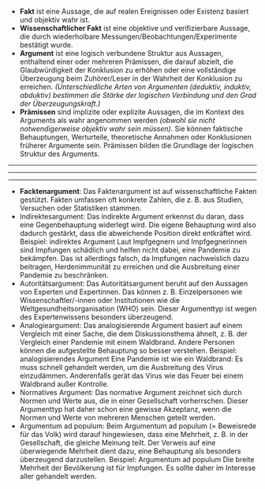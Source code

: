
- **Fakt** ist eine Aussage, die auf realen Ereignissen oder Existenz basiert und objektiv wahr ist.
- **Wissenschaftlicher Fakt** ist eine objektive und verifizierbare Aussage, die durch wiederholbare Messungen/Beobachtungen/Experimente bestätigt wurde.
- **Argument** ist eine logisch verbundene Struktur aus Aussagen, enthaltend einer oder mehreren Prämissen, die darauf abzielt, die Glaubwürdigkeit der Konklusion zu erhöhen oder eine vollständige Überzeugung beim Zuhörer/Leser in der Wahrheit der Konklusion zu erreichen. *(Unterschiedliche Arten von Argumenten (deduktiv, induktiv, abduktiv) bestimmen die Stärke der logischen Verbindung und den Grad der Überzeugungskraft.)*
- **Prämissen** sind implizite oder explizite Aussagen, die im Kontext des Arguments als wahr angenommen werden *(obwohl sie nicht notwendigerweise objektiv wahr sein müssen)*. Sie können faktische Behauptungen, Werturteile, theoretische Annahmen oder Konklusionen früherer Argumente sein. Prämissen bilden die Grundlage der logischen Struktur des Arguments.


---
---
---









- **Facktenargument**: Das Faktenargument ist auf wissenschaftliche Fakten gestützt. Fakten umfassen oft konkrete Zahlen, die z. B. aus Studien, Versuchen oder Statistiken stammen.
- Indirektesargument: Das indirekte Argument erkennst du daran, dass eine Gegenbehauptung widerlegt wird. Die eigene Behauptung wird also dadurch gestärkt, dass die abweichende Position direkt entkräftet wird. Beispiel: indirektes Argument Laut Impfgegnern und Impfgegnerinnen sind Impfungen schädlich und helfen nicht dabei, eine Pandemie zu bekämpfen. Das ist allerdings falsch, da Impfungen nachweislich dazu beitragen, Herdenimmunität zu erreichen und die Ausbreitung einer Pandemie zu beschränken.
- Autoritätsargument: Das Autoritätsargument beruht auf den Aussagen von Experten und Expertinnen. Das können z. B. Einzelpersonen wie Wissenschaftler/-innen oder Institutionen wie die Weltgesundheitsorganisation (WHO) sein. Dieser Argumenttyp ist wegen des Expertenwissens besonders überzeugend.
- Analogieargument: Das analogisierende Argument basiert auf einem Vergleich mit einer Sache, die dem Diskussionsthema ähnelt, z. B. der Vergleich einer Pandemie mit einem Waldbrand. Andere Personen können die aufgestellte Behauptung so besser verstehen. Beispiel: analogisierendes Argument Eine Pandemie ist wie ein Waldbrand: Es muss schnell gehandelt werden, um die Ausbreitung des Virus einzudämmen. Anderenfalls gerät das Virus wie das Feuer bei einem Waldbrand außer Kontrolle.
- Normatives Argument: Das normative Argument zeichnet sich durch Normen und Werte aus, die in einer Gesellschaft vorherrschen. Dieser Argumenttyp hat daher schon eine gewisse Akzeptanz, wenn die Normen und Werte von mehreren Menschen geteilt werden.
- Argumentum ad populum: Beim Argumentum ad populum (= Beweisrede für das Volk) wird darauf hingewiesen, dass eine Mehrheit, z. B. in der Gesellschaft, die gleiche Meinung teilt. Der Verweis auf eine überwiegende Mehrheit dient dazu, eine Behauptung als besonders überzeugend darzustellen.  Beispiel: Argumentum ad populum Die breite Mehrheit der Bevölkerung ist für Impfungen. Es sollte daher im Interesse aller gehandelt werden.
